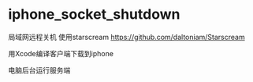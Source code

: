 # iphone_socket_shutdown
局域网远程关机
使用starscream https://github.com/daltoniam/Starscream


用Xcode编译客户端下载到iphone

电脑后台运行服务端
